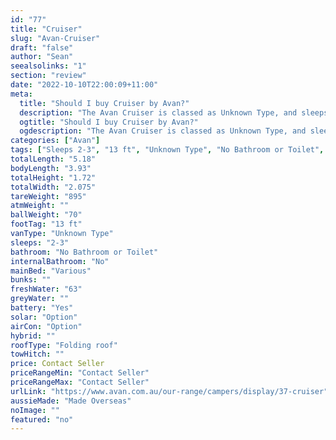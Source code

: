 ```yaml
---
id: "77"
title: "Cruiser"
slug: "Avan-Cruiser"
draft: "false"
author: "Sean"
seealsolinks: "1"
section: "review"
date: "2022-10-10T22:00:09+11:00"
meta:
  title: "Should I buy Cruiser by Avan?"
  description: "The Avan Cruiser is classed as Unknown Type, and sleeps 2-3 people. It is Made Overseas and comes in at 13 ft. It generally has No Bathroom or Toilet."
  ogtitle: "Should I buy Cruiser by Avan?"
  ogdescription: "The Avan Cruiser is classed as Unknown Type, and sleeps 2-3 people. It is Made Overseas and comes in at 13 ft. It generally has No Bathroom or Toilet."
categories: ["Avan"]
tags: ["Sleeps 2-3", "13 ft", "Unknown Type", "No Bathroom or Toilet", "Folding roof", "Price Unknown", "Made Overseas"]
totalLength: "5.18"
bodyLength: "3.93"
totalHeight: "1.72"
totalWidth: "2.075"
tareWeight: "895"
atmWeight: ""
ballWeight: "70"
footTag: "13 ft"
vanType: "Unknown Type"
sleeps: "2-3"
bathroom: "No Bathroom or Toilet"
internalBathroom: "No"
mainBed: "Various"
bunks: ""
freshWater: "63"
greyWater: ""
battery: "Yes"
solar: "Option"
airCon: "Option"
hybrid: ""
roofType: "Folding roof"
towHitch: ""
price: Contact Seller
priceRangeMin: "Contact Seller"
priceRangeMax: "Contact Seller"
urlLink: "https://www.avan.com.au/our-range/campers/display/37-cruiser"
aussieMade: "Made Overseas"
noImage: ""
featured: "no"
---
```

